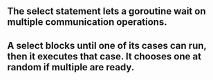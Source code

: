 ## The select statement lets a goroutine wait on multiple communication operations.

## A select blocks until one of its cases can run, then it executes that case. It chooses one at random if multiple are ready.
